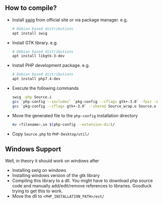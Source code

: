 How to compile?
---------------

- Install [swig](https://www.swig.org) from official site or via package manager. e.g.
  ```bash
  # Debian based distributions
  apt install swig
  ```
- Install GTK library. e.g.
  ```bash
  # Debian based distributions
  apt install libgtk-3-dev
  ```
- Install PHP development package. e.g.
  ```bash
  # Debian based distributions
  apt install php7.4-dev
  ```
- Execute the following commands
  ```bash
  swig -php Source.i
  gcc `php-config --includes` `pkg-config --cflags gtk+-3.0` -fpic -c Source_wrap.c Source.c `pkg-config --libs gtk+-3.0`
  gcc `pkg-config --cflags gtk+-3.0` --shared Source_wrap.o Source.o -o <filename>.so `pkg-config --libs gtk+-3.0`
  ```
- Move the generated file to the ```php-config``` installation directory
  ```bash
  mv <filename>.so $(php-config --extension-dir)/
  ```
- Copy ```Source.php``` to ```PHP-Desktop/util/ ```

Windows Support
---------------
Well, in theory it should work on windows after
- Installing swig on windows
- Installing windows version of the gtk library
- Compiling this library to a dll. You might have to download php source code and manually add/edit/remove references to libraries. Goodluck trying to get this to work. 
- Move the dll to ```<PHP_INSTALLATION_PATH>/ext/```
